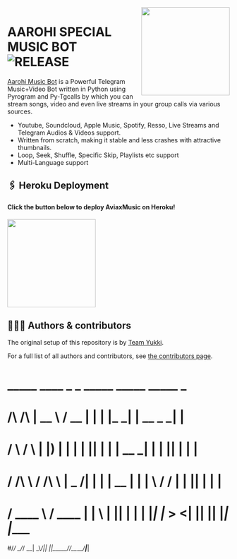 
<img src="https://te.legra.ph/file/a748cc58ee5da020ba09f.jpg" align="right" width="200" height="200"/>

# AAROHI SPECIAL MUSIC BOT <img src="https://img.shields.io/github/v/release/TeamYukki/YukkiMusicBot?color=black&logo=github&logoColor=black&style=social" alt="RELEASE">

[Aarohi Music Bot](https://github.com/stkeditz/Yukki-more) is a Powerful Telegram Music+Video Bot written in Python using Pyrogram and Py-Tgcalls by which you can stream songs, video and even live streams in your group calls via various sources.

* Youtube, Soundcloud, Apple Music, Spotify, Resso, Live Streams and Telegram Audios & Videos support.
* Written from scratch, making it stable and less crashes with attractive thumbnails.
* Loop, Seek, Shuffle, Specific Skip, Playlists etc support
* Multi-Language support

## 🖇 Heroku Deployment

<h4>Click the button below to deploy AviaxMusic on Heroku!</h4>    
<a href="https://dashboard.heroku.com/new?template=https://github.com/dilop121/Abhori-music"><img src="https://img.shields.io/badge/Deploy%20To%20Heroku-blueviolet?style=for-the-badge&logo=heroku" width="200""/></a>

## 👨🏻‍💻 Authors & contributors

The original setup of this repository is by [Team Yukki](https://github.com/TeamYukki).

For a full list of all authors and contributors, see [the contributors page](https://github.com/TeamYukki/YukkiMusicBot/contributors).

#                    _____   ____  _    _ _____      _____ _____ _      
#    /\        /\   |  __ \ / __ \| |  | |_   _|    |  __ \_   _| |     
#   /  \      /  \  | |__) | |  | | |__| | | | __  _| |  | || | | |     
#  / /\ \    / /\ \ |  _  /| |  | |  __  | | | \ \/ / |  | || | | |     
# / ____ \  / ____ \| | \ \| |__| | |  | |_| |_ >  <| |__| || |_| |____ 
#/_/    \_\/_/    \_\_|  \_\\____/|_|  |_|_____/_/\_\_____/_____|______|
